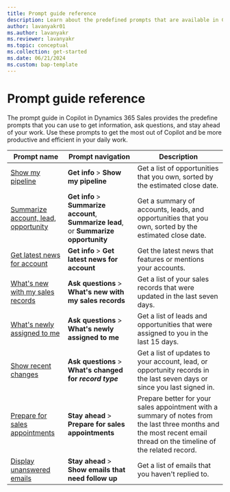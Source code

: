 ```yaml
---
title: Prompt guide reference
description: Learn about the predefined prompts that are available in Copilot in Dynamics 365 Sales.
author: lavanyakr01
ms.author: lavanyakr
ms.reviewer: lavanyakr
ms.topic: conceptual 
ms.collection: get-started 
ms.date: 06/21/2024
ms.custom: bap-template
---
```


# Prompt guide reference

The prompt guide in Copilot in Dynamics 365 Sales provides the predefine prompts that you can use to get information, ask questions, and stay ahead of your work. Use these prompts to get the most out of Copilot and be more productive and efficient in your daily work.

| Prompt name | Prompt navigation | Description |
|---------|---------|---------|
| [Show my pipeline](copilot-get-information.md#show-my-pipeline) | **Get info** > **Show my pipeline** | Get a list of opportunities that you own, sorted by the estimated close date. |
| [Summarize account, lead, opportunity](copilot-get-information.md) | **Get info** > **Summarize account**, **Summarize lead**, or **Summarize opportunity** | Get a summary of accounts, leads, and opportunities that you own, sorted by the estimated close date. |
| [Get latest news for account](copilot-get-information.md#show-the-latest-news-about-an-account) | **Get info** > **Get latest news for account** | Get the latest news that features or mentions your accounts. |
| [What's new with my sales records](copilot-ask-questions.md#whats-new-with-my-sales-records) | **Ask questions** > **What's new with my sales records** | Get a list of your sales records that were updated in the last seven days. |
| [What's newly assigned to me](copilot-ask-questions.md#whats-newly-assigned-to-me) | **Ask questions** > ****What's newly assigned to me**** | Get a list of leads and opportunities that were assigned to you in the last 15 days. |
| [Show recent changes](copilot-ask-questions.md#get-recent-changes) | **Ask questions** > **What's changed for *record type*** | Get a list of updates to your account, lead, or opportunity records in the last seven days or since you last signed in. |
| [Prepare for sales appointments](copilot-stay-ahead.md#prepare-for-upcoming-sales-appointments) | **Stay ahead** >  **Prepare for sales appointments** | Prepare better for your sales appointment with a summary of notes from the last three months and the most recent email thread on the timeline of the related record. |
| [Display unanswered emails](copilot-stay-ahead.md#display-unanswered-emails) | **Stay ahead** >  **Show emails that need follow up** | Get a list of emails that you haven't replied to. |